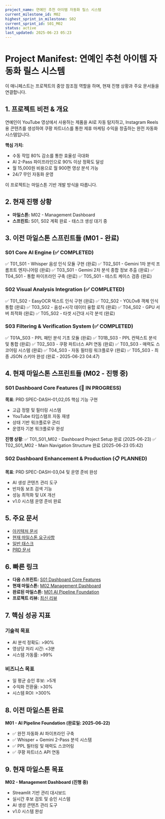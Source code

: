 ```yaml
---
project_name: 연예인 추천 아이템 자동화 릴스 시스템
current_milestone_id: M02
highest_sprint_in_milestone: S02
current_sprint_id: S01_M02
status: active
last_updated: 2025-06-23 05:23
---
```


# Project Manifest: 연예인 추천 아이템 자동화 릴스 시스템

이 매니페스트는 프로젝트의 중앙 참조점 역할을 하며, 현재 진행 상황과 주요 문서들을 연결합니다.

## 1. 프로젝트 비전 & 개요

연예인이 YouTube 영상에서 사용하는 제품을 AI로 자동 탐지하고, Instagram Reels용 콘텐츠를 생성하여 쿠팡 파트너스를 통한 제휴 마케팅 수익을 창출하는 완전 자동화 시스템입니다.

**핵심 가치:**
- 수동 작업 80% 감소를 통한 효율성 극대화
- AI 2-Pass 파이프라인으로 90% 이상 정확도 달성
- 월 15,000원 비용으로 월 900편 영상 분석 가능
- 24/7 무인 자동화 운영

이 프로젝트는 마일스톤 기반 개발 방식을 따릅니다.

## 2. 현재 진행 상황

- **마일스톤:** M02 - Management Dashboard
- **스프린트:** S01, S02 계획 완료 - 태스크 생성 대기 중

## 3. 이전 마일스톤 스프린트들 (M01 - 완료)

### S01 Core AI Engine (✅ COMPLETED)

✅ T01_S01 - Whisper 음성 인식 모듈 구현 (완료)
✅ T02_S01 - Gemini 1차 분석 프롬프트 엔지니어링 (완료)
✅ T03_S01 - Gemini 2차 분석 종합 정보 추출 (완료)
✅ T04_S01 - 통합 파이프라인 구축 (완료)
✅ T05_S01 - 테스트 케이스 검증 (완료)

### S02 Visual Analysis Integration (✅ COMPLETED)

✅ T01_S02 - EasyOCR 텍스트 인식 구현 (완료)
✅ T02_S02 - YOLOv8 객체 인식 통합 (완료)
✅ T03_S02 - 음성+시각 데이터 융합 로직 (완료)
✅ T04_S02 - GPU 서버 최적화 (완료)
✅ T05_S02 - 타겟 시간대 시각 분석 (완료)

### S03 Filtering & Verification System (✅ COMPLETED)

✅ T01A_S03 - PPL 패턴 분석 기초 모듈 (완료)
✅ T01B_S03 - PPL 컨텍스트 분석 및 통합 (완료)
✅ T02_S03 - 쿠팡 파트너스 API 연동 (완료)
✅ T03_S03 - 매력도 스코어링 시스템 (완료)
✅ T04_S03 - 자동 필터링 워크플로우 (완료)
✅ T05_S03 - 최종 JSON 스키마 완성 (완료 - 2025-06-23 04:47)

## 4. 현재 마일스톤 스프린트들 (M02 - 진행 중)

### S01 Dashboard Core Features (🚧 IN PROGRESS)
**목표**: PRD SPEC-DASH-01,02,05 핵심 기능 구현
- 고급 정렬 및 필터링 시스템
- YouTube 타임스탬프 자동 재생  
- 상태 기반 워크플로우 관리
- 운영자 기본 워크플로우 완성

**진행 상황**: 
✅ T01_S01_M02 - Dashboard Project Setup 완료 (2025-06-23)
✅ T02_S01_M02 - Main Navigation Structure 완료 (2025-06-23 05:42)

### S02 Dashboard Enhancement & Production (📋 PLANNED)  
**목표**: PRD SPEC-DASH-03,04 및 운영 준비 완성
- AI 생성 콘텐츠 관리 도구
- 반자동 보조 검색 기능
- 성능 최적화 및 UX 개선
- v1.0 시스템 운영 준비 완료

## 5. 주요 문서

- [아키텍처 문서](./01_PROJECT_DOCS/ARCHITECTURE.md)
- [현재 마일스톤 요구사항](./02_REQUIREMENTS/M02_Management_Dashboard/)
- [일반 태스크](./04_GENERAL_TASKS/)
- [PRD 문서](../prd.md)

## 6. 빠른 링크

- **다음 스프린트:** [S01 Dashboard Core Features](./03_SPRINTS/S01_M02_Dashboard_Core_Features/)
- **현재 마일스톤:** [M02 Management Dashboard](./02_REQUIREMENTS/M02_Management_Dashboard/)
- **완료된 마일스톤:** [M01 AI Pipeline Foundation](./01_MILESTONES/M01_Core_System_Foundation.md)
- **프로젝트 리뷰:** [최신 리뷰](./10_STATE_OF_PROJECT/)

## 7. 핵심 성공 지표

### 기술적 목표
- AI 분석 정확도: >90%
- 영상당 처리 시간: <3분
- 시스템 가동률: >99%

### 비즈니스 목표  
- 일 평균 승인 후보: >5개
- 수익화 전환율: >30%
- 시스템 ROI: >300%

## 8. 이전 마일스톤 완료

**M01 - AI Pipeline Foundation (완료일: 2025-06-22)**
- ✅ 완전 자동화 AI 파이프라인 구축
- ✅ Whisper + Gemini 2-Pass 분석 시스템
- ✅ PPL 필터링 및 매력도 스코어링
- ✅ 쿠팡 파트너스 API 연동

## 9. 현재 마일스톤 목표

**M02 - Management Dashboard (진행 중)**
- Streamlit 기반 관리 대시보드
- 실시간 후보 검토 및 승인 시스템  
- AI 생성 콘텐츠 관리 도구
- v1.0 시스템 완성
